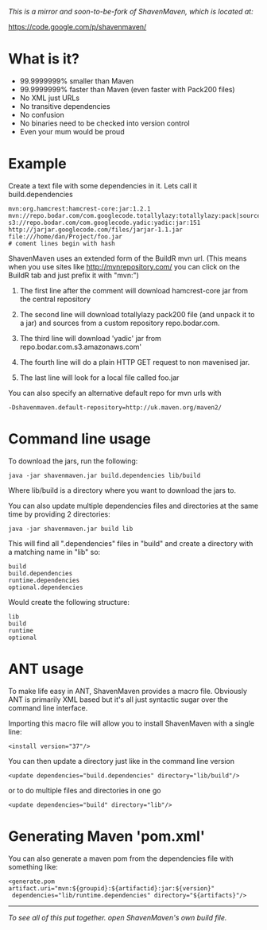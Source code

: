*This is a mirror and soon-to-be-fork of ShavenMaven, which is located at:*

https://code.google.com/p/shavenmaven/

What is it?
====


 - 99.9999999% smaller than Maven
 - 99.9999999% faster than Maven (even faster with Pack200 files)
 - No XML just URLs
 - No transitive dependencies
 - No confusion
 - No binaries need to be checked into version control
 - Even your mum would be proud

Example
=====

Create a text file with some dependencies in it. Lets call it build.dependencies
```
mvn:org.hamcrest:hamcrest-core:jar:1.2.1
mvn://repo.bodar.com/com.googlecode.totallylazy:totallylazy:pack|sources:1125
s3://repo.bodar.com/com.googlecode.yadic:yadic:jar:151
http://jarjar.googlecode.com/files/jarjar-1.1.jar
file:///home/dan/Project/foo.jar
# coment lines begin with hash
```
ShavenMaven uses an extended form of the BuildR mvn url. (This means when you use sites like http://mvnrepository.com/ you can click on the BuildR tab and just prefix it with "mvn:")

 1. The first line after the comment will download hamcrest-core jar
    from the central repository
    
 2. The second line will download totallylazy pack200 file (and unpack it to a jar) and sources from a custom repository repo.bodar.com.
 3. The third line will download 'yadic' jar from repo.bodar.com.s3.amazonaws.com'
 4. The fourth line will do a plain HTTP GET request to non mavenised jar.
 5. The last line will look for a local file called foo.jar

You can also specify an alternative default repo for mvn urls with 
```
-Dshavenmaven.default-repository=http://uk.maven.org/maven2/
```

Command line usage
=====

To download the jars, run the following:
```
java -jar shavenmaven.jar build.dependencies lib/build
```

Where lib/build is a directory where you want to download the jars to.


You can also update multiple dependencies files and directories at the same time by providing 2 directories:

```
java -jar shavenmaven.jar build lib
```

This will find all ".dependencies" files in "build" and create a directory with a matching name in "lib" so:

```
build
build.dependencies
runtime.dependencies
optional.dependencies
```

Would create the following structure:

```
lib
build
runtime
optional
```

ANT usage
======

To make life easy in ANT, ShavenMaven provides a macro file. Obviously ANT is primarily XML based but it's all just syntactic sugar over the command line interface.

Importing this macro file will allow you to install ShavenMaven with a single line:

```
<install version="37"/>
```

You can then update a directory just like in the command line version

```
<update dependencies="build.dependencies" directory="lib/build"/>
```

or to do multiple files and directories in one go

```
<update dependencies="build" directory="lib"/>
```

Generating Maven 'pom.xml'
====
You can also generate a maven pom from the dependencies file with something like:

```
<generate.pom artifact.uri="mvn:${groupid}:${artifactid}:jar:${version}"
 dependencies="lib/runtime.dependencies" directory="${artifacts}"/>
```


----------


*To see all of this put together. open ShavenMaven's own build file.*

